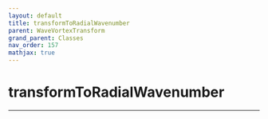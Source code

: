 ```yaml
---
layout: default
title: transformToRadialWavenumber
parent: WaveVortexTransform
grand_parent: Classes
nav_order: 157
mathjax: true
---
```


#  transformToRadialWavenumber




---

